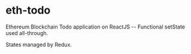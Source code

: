 # eth-todo

Ethereum Blockchain Todo application on ReactJS -- Functional setState used all-through.

States managed by Redux.
